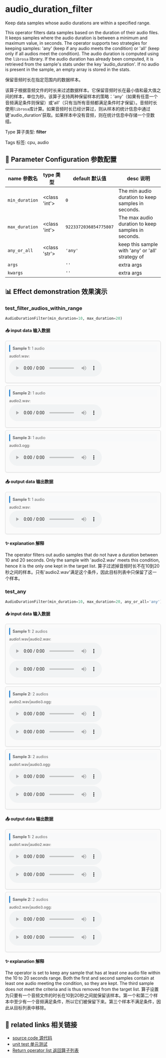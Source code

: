 # audio_duration_filter

Keep data samples whose audio durations are within a specified range.

This operator filters data samples based on the duration of their audio files. It keeps samples where the audio duration is between a minimum and maximum value, in seconds. The operator supports two strategies for keeping samples: 'any' (keep if any audio meets the condition) or 'all' (keep only if all audios meet the condition). The audio duration is computed using the `librosa` library. If the audio duration has already been computed, it is retrieved from the sample's stats under the key 'audio_duration'. If no audio is present in the sample, an empty array is stored in the stats.

保留音频时长在指定范围内的数据样本。

该算子根据音频文件的时长来过滤数据样本。它保留音频时长在最小值和最大值之间的样本，单位为秒。该算子支持两种保留样本的策略：'any'（如果有任意一个音频满足条件则保留）或'all'（只有当所有音频都满足条件时才保留）。音频时长使用`librosa`库计算。如果音频时长已经计算过，则从样本的统计信息中通过键'audio_duration'获取。如果样本中没有音频，则在统计信息中存储一个空数组。

Type 算子类型: **filter**

Tags 标签: cpu, audio

## 🔧 Parameter Configuration 参数配置
| name 参数名 | type 类型 | default 默认值 | desc 说明 |
|--------|------|--------|------|
| `min_duration` | <class 'int'> | `0` | The min audio duration to keep samples in seconds. |
| `max_duration` | <class 'int'> | `9223372036854775807` | The max audio duration to keep samples in seconds. |
| `any_or_all` | <class 'str'> | `'any'` | keep this sample with 'any' or 'all' strategy of |
| `args` |  | `''` | extra args |
| `kwargs` |  | `''` | extra args |

## 📊 Effect demonstration 效果演示
### test_filter_audios_within_range
```python
AudioDurationFilter(min_duration=10, max_duration=20)
```

#### 📥 input data 输入数据
<div class="sample-card" style="border:1px solid #ddd; padding:12px; margin:8px 0; border-radius:6px; background:#fafafa; box-shadow:0 1px 3px rgba(0,0,0,0.1);"><div class="sample-header" style="background:#f8f9fa; padding:4px 8px; margin-bottom:6px; border-radius:3px; font-size:0.9em; color:#666; border-left:3px solid #007acc;"><strong>Sample 1:</strong> 1 audio</div><div class="media-section" style="margin-bottom:8px;"><div class="media-label" style="font-size:0.85em; color:#666; margin-bottom:4px; font-weight:500;">audio1.wav:</div><div class="audio-list"><audio src="../../../tests/ops/data/audio1.wav" controls style="display:block; margin:4px 0;"></audio></div></div></div><div class="sample-card" style="border:1px solid #ddd; padding:12px; margin:8px 0; border-radius:6px; background:#fafafa; box-shadow:0 1px 3px rgba(0,0,0,0.1);"><div class="sample-header" style="background:#f8f9fa; padding:4px 8px; margin-bottom:6px; border-radius:3px; font-size:0.9em; color:#666; border-left:3px solid #007acc;"><strong>Sample 2:</strong> 1 audio</div><div class="media-section" style="margin-bottom:8px;"><div class="media-label" style="font-size:0.85em; color:#666; margin-bottom:4px; font-weight:500;">audio2.wav:</div><div class="audio-list"><audio src="../../../tests/ops/data/audio2.wav" controls style="display:block; margin:4px 0;"></audio></div></div></div><div class="sample-card" style="border:1px solid #ddd; padding:12px; margin:8px 0; border-radius:6px; background:#fafafa; box-shadow:0 1px 3px rgba(0,0,0,0.1);"><div class="sample-header" style="background:#f8f9fa; padding:4px 8px; margin-bottom:6px; border-radius:3px; font-size:0.9em; color:#666; border-left:3px solid #007acc;"><strong>Sample 3:</strong> 1 audio</div><div class="media-section" style="margin-bottom:8px;"><div class="media-label" style="font-size:0.85em; color:#666; margin-bottom:4px; font-weight:500;">audio3.ogg:</div><div class="audio-list"><audio src="../../../tests/ops/data/audio3.ogg" controls style="display:block; margin:4px 0;"></audio></div></div></div>

#### 📤 output data 输出数据
<div class="sample-card" style="border:1px solid #ddd; padding:12px; margin:8px 0; border-radius:6px; background:#fafafa; box-shadow:0 1px 3px rgba(0,0,0,0.1);"><div class="sample-header" style="background:#f8f9fa; padding:4px 8px; margin-bottom:6px; border-radius:3px; font-size:0.9em; color:#666; border-left:3px solid #007acc;"><strong>Sample 1:</strong> 1 audio</div><div class="media-section" style="margin-bottom:8px;"><div class="media-label" style="font-size:0.85em; color:#666; margin-bottom:4px; font-weight:500;">audio2.wav:</div><div class="audio-list"><audio src="../../../tests/ops/data/audio2.wav" controls style="display:block; margin:4px 0;"></audio></div></div></div>

#### ✨ explanation 解释
The operator filters out audio samples that do not have a duration between 10 and 20 seconds. Only the sample with 'audio2.wav' meets this condition, hence it is the only one kept in the target list.
算子过滤掉音频时长不在10到20秒之间的样本。只有'audio2.wav'满足这个条件，因此目标列表中只保留了这一个样本。

### test_any
```python
AudioDurationFilter(min_duration=10, max_duration=20, any_or_all='any')
```

#### 📥 input data 输入数据
<div class="sample-card" style="border:1px solid #ddd; padding:12px; margin:8px 0; border-radius:6px; background:#fafafa; box-shadow:0 1px 3px rgba(0,0,0,0.1);"><div class="sample-header" style="background:#f8f9fa; padding:4px 8px; margin-bottom:6px; border-radius:3px; font-size:0.9em; color:#666; border-left:3px solid #007acc;"><strong>Sample 1:</strong> 2 audios</div><div class="media-section" style="margin-bottom:8px;"><div class="media-label" style="font-size:0.85em; color:#666; margin-bottom:4px; font-weight:500;">audio1.wav|audio2.wav:</div><div class="audio-list"><audio src="../../../tests/ops/data/audio1.wav" controls style="display:block; margin:4px 0;"></audio><audio src="../../../tests/ops/data/audio2.wav" controls style="display:block; margin:4px 0;"></audio></div></div></div><div class="sample-card" style="border:1px solid #ddd; padding:12px; margin:8px 0; border-radius:6px; background:#fafafa; box-shadow:0 1px 3px rgba(0,0,0,0.1);"><div class="sample-header" style="background:#f8f9fa; padding:4px 8px; margin-bottom:6px; border-radius:3px; font-size:0.9em; color:#666; border-left:3px solid #007acc;"><strong>Sample 2:</strong> 2 audios</div><div class="media-section" style="margin-bottom:8px;"><div class="media-label" style="font-size:0.85em; color:#666; margin-bottom:4px; font-weight:500;">audio2.wav|audio3.ogg:</div><div class="audio-list"><audio src="../../../tests/ops/data/audio2.wav" controls style="display:block; margin:4px 0;"></audio><audio src="../../../tests/ops/data/audio3.ogg" controls style="display:block; margin:4px 0;"></audio></div></div></div><div class="sample-card" style="border:1px solid #ddd; padding:12px; margin:8px 0; border-radius:6px; background:#fafafa; box-shadow:0 1px 3px rgba(0,0,0,0.1);"><div class="sample-header" style="background:#f8f9fa; padding:4px 8px; margin-bottom:6px; border-radius:3px; font-size:0.9em; color:#666; border-left:3px solid #007acc;"><strong>Sample 3:</strong> 2 audios</div><div class="media-section" style="margin-bottom:8px;"><div class="media-label" style="font-size:0.85em; color:#666; margin-bottom:4px; font-weight:500;">audio1.wav|audio3.ogg:</div><div class="audio-list"><audio src="../../../tests/ops/data/audio1.wav" controls style="display:block; margin:4px 0;"></audio><audio src="../../../tests/ops/data/audio3.ogg" controls style="display:block; margin:4px 0;"></audio></div></div></div>

#### 📤 output data 输出数据
<div class="sample-card" style="border:1px solid #ddd; padding:12px; margin:8px 0; border-radius:6px; background:#fafafa; box-shadow:0 1px 3px rgba(0,0,0,0.1);"><div class="sample-header" style="background:#f8f9fa; padding:4px 8px; margin-bottom:6px; border-radius:3px; font-size:0.9em; color:#666; border-left:3px solid #007acc;"><strong>Sample 1:</strong> 2 audios</div><div class="media-section" style="margin-bottom:8px;"><div class="media-label" style="font-size:0.85em; color:#666; margin-bottom:4px; font-weight:500;">audio1.wav|audio2.wav:</div><div class="audio-list"><audio src="../../../tests/ops/data/audio1.wav" controls style="display:block; margin:4px 0;"></audio><audio src="../../../tests/ops/data/audio2.wav" controls style="display:block; margin:4px 0;"></audio></div></div></div><div class="sample-card" style="border:1px solid #ddd; padding:12px; margin:8px 0; border-radius:6px; background:#fafafa; box-shadow:0 1px 3px rgba(0,0,0,0.1);"><div class="sample-header" style="background:#f8f9fa; padding:4px 8px; margin-bottom:6px; border-radius:3px; font-size:0.9em; color:#666; border-left:3px solid #007acc;"><strong>Sample 2:</strong> 2 audios</div><div class="media-section" style="margin-bottom:8px;"><div class="media-label" style="font-size:0.85em; color:#666; margin-bottom:4px; font-weight:500;">audio2.wav|audio3.ogg:</div><div class="audio-list"><audio src="../../../tests/ops/data/audio2.wav" controls style="display:block; margin:4px 0;"></audio><audio src="../../../tests/ops/data/audio3.ogg" controls style="display:block; margin:4px 0;"></audio></div></div></div>

#### ✨ explanation 解释
The operator is set to keep any sample that has at least one audio file within the 10 to 20 seconds range. Both the first and second samples contain at least one audio meeting the condition, so they are kept. The third sample does not meet the criteria and is thus removed from the target list.
算子设置为只要有一个音频文件的时长在10到20秒之间就保留该样本。第一个和第二个样本中至少有一个音频满足条件，所以它们被保留下来。第三个样本不满足条件，因此从目标列表中移除。


## 🔗 related links 相关链接
- [source code 源代码](../../../data_juicer/ops/filter/audio_duration_filter.py)
- [unit test 单元测试](../../../tests/ops/filter/test_audio_duration_filter.py)
- [Return operator list 返回算子列表](../../Operators.md)
